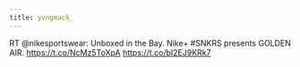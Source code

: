```yaml
---
title: yvngmack_
---
```


RT @nikesportswear: Unboxed in the Bay. Nike+ #SNKRS presents GOLDEN AIR. https://t.co/NcMz5ToXpA https://t.co/bI2EJ9KRk7